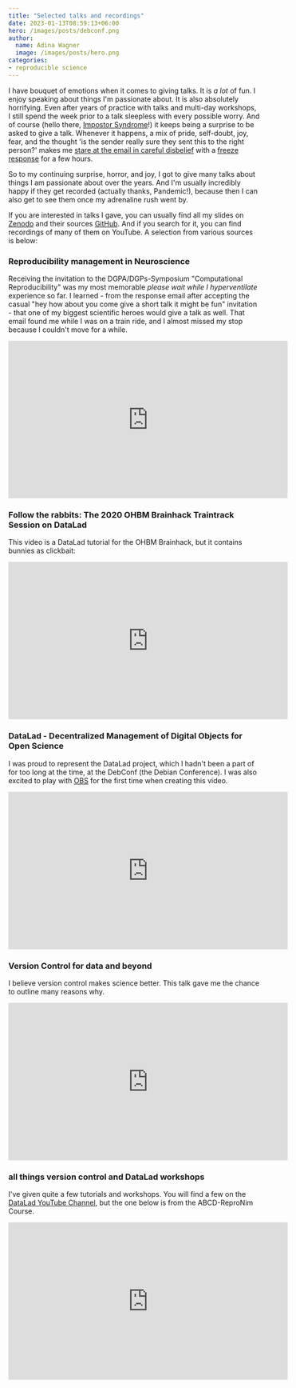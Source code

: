 ```yaml
---
title: "Selected talks and recordings"
date: 2023-01-13T08:59:13+06:00
hero: /images/posts/debconf.png
author:
  name: Adina Wagner
  image: /images/posts/hero.png
categories:
- reproducible science
---
```


I have bouquet of emotions when it comes to giving talks.
It is *a lot* of fun. I enjoy speaking about things I'm passionate about.
It is also absolutely horrifying.
Even after years of practice with talks and multi-day workshops, I still spend the week prior to a talk sleepless with every possible worry.
And of course (hello there, [Impostor Syndrome](https://phdcomics.com/comics.php?f=1972)!) it keeps being a surprise to be asked to give a talk.
Whenever it happens, a mix of pride, self-doubt, joy, fear, and the thought 'is the sender really sure they sent this to the right person?' makes me [stare at the email in careful disbelief](https://theoatmeal.com/comics/brain_compliments) with a [freeze response](https://en.wikipedia.org/wiki/Freezing_behavior) for a few hours.

So to my continuing surprise, horror, and joy, I got to give many talks about things I am passionate about over the years.
And I'm usually incredibly happy if they get recorded (actually thanks, Pandemic!), because then I can also get to see them once my adrenaline rush went by.

If you are interested in talks I gave, you can usually find all my slides on [Zenodo](https://zenodo.org/search?page=1&size=20&q=Adina%20S.%20Wagner&access_right=open&type=presentation) and their sources [GitHub](https://github.com/adswa).
And if you search for it, you can find recordings of many of them on YouTube.
A selection from various sources is below:


### Reproducibility management in Neuroscience

Receiving the invitation to the DGPA/DGPs-Symposium "Computational Reproducibility" was my most memorable *please wait while I hyperventilate* experience so far.
I learned - from the response email after accepting the casual "hey how about you come give a short talk it might be fun" invitation - that one of my biggest scientific heroes would give a talk as well.
That email found me while I was on a train ride, and I almost missed my stop because I couldn't move for a while.

<iframe width="560" height="315" src="https://www.youtube.com/embed/nTVcMDVlyOI?start=1547" title="YouTube video player" frameborder="0" allow="accelerometer; autoplay; clipboard-write; encrypted-media; gyroscope; picture-in-picture; web-share" allowfullscreen></iframe>

### Follow the rabbits: The 2020 OHBM Brainhack Traintrack Session on DataLad

This video is a DataLad tutorial for the OHBM Brainhack, but it contains bunnies as clickbait:

<iframe width="560" height="315" src="https://www.youtube.com/embed/L5A0MXqFrOY" title="YouTube video player" frameborder="0" allow="accelerometer; autoplay; clipboard-write; encrypted-media; gyroscope; picture-in-picture; web-share" allowfullscreen></iframe>

### DataLad - Decentralized Management of Digital Objects for Open Science

I was proud to represent the DataLad project, which I hadn't been a part of for too long at the time, at the DebConf (the Debian Conference).
I was also excited to play with [OBS](https://obsproject.com/) for the first time when creating this video.

<iframe width="560" height="315" src="https://www.youtube.com/embed/W7jdJULkRTE" title="YouTube video player" frameborder="0" allow="accelerometer; autoplay; clipboard-write; encrypted-media; gyroscope; picture-in-picture; web-share" allowfullscreen></iframe>

### Version Control for data and beyond

I believe version control makes science better. This talk gave me the chance to outline many reasons why.

<iframe width="560" height="315" src="https://www.youtube.com/embed/hsVsrfe-k54" title="YouTube video player" frameborder="0" allow="accelerometer; autoplay; clipboard-write; encrypted-media; gyroscope; picture-in-picture; web-share" allowfullscreen></iframe>

### all things version control and DataLad workshops

I've given quite a few tutorials and workshops.
You will find a few on the [DataLad YouTube Channel](https://youtube.com/datalad), but the one below is from the ABCD-ReproNim Course.

<iframe width="560" height="315" src="https://www.youtube.com/embed/udLVUyZQanw" title="YouTube video player" frameborder="0" allow="accelerometer; autoplay; clipboard-write; encrypted-media; gyroscope; picture-in-picture; web-share" allowfullscreen></iframe>